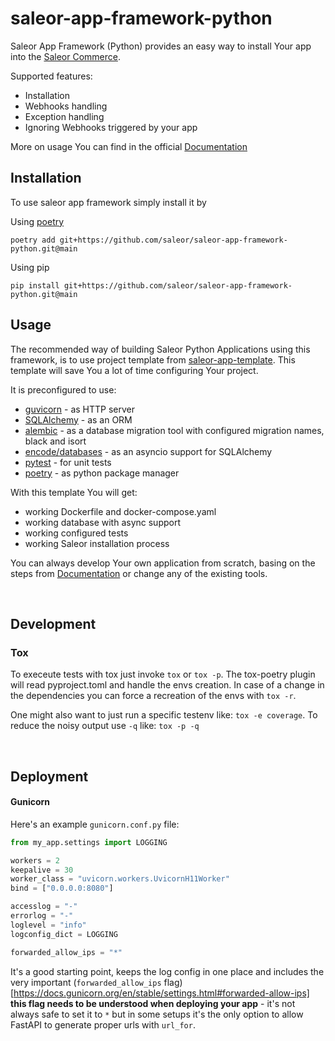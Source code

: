 # saleor-app-framework-python

Saleor App Framework (Python) provides an easy way to install Your app into the [Saleor Commerce](https://github.com/saleor/saleor).

Supported features:
- Installation
- Webhooks handling
- Exception handling
- Ignoring Webhooks triggered by your app

More on usage You can find in the official [Documentation](https://mirumee.github.io/saleor-app-framework-python/)

## Installation

To use saleor app framework simply install it by

Using [poetry](https://python-poetry.org/)
```
poetry add git+https://github.com/saleor/saleor-app-framework-python.git@main
```

Using pip
```
pip install git+https://github.com/saleor/saleor-app-framework-python.git@main 
```

## Usage

The recommended way of building Saleor Python Applications using this framework, is to use project template from [saleor-app-template](https://github.com/mirumee/saleor-app-template). This template will save You a lot of time configuring Your project.

It is preconfigured to use:
- [guvicorn](https://gunicorn.org/) - as HTTP server
- [SQLAlchemy](https://docs.sqlalchemy.org/en/14/core/) - as an ORM
- [alembic](https://alembic.sqlalchemy.org/en/latest/) - as a database migration tool with configured migration names, black and isort
- [encode/databases](https://www.encode.io/databases/) - as an asyncio support for SQLAlchemy
- [pytest](https://docs.pytest.org/en/7.1.x/) - for unit tests
- [poetry](https://python-poetry.org/) - as python package manager


With this template You will get:
- working Dockerfile and docker-compose.yaml
- working database with async support
- working configured tests
- working Saleor installation process 

You can always develop Your own application from scratch, basing on the steps from [Documentation](https://mirumee.github.io/saleor-app-framework-python/) or change any of the existing tools.

<br/>

## Development

### Tox 

To execeute tests with tox just invoke `tox` or `tox -p`. The tox-poetry plugin will read pyproject.toml and handle the envs creation. In case of a change in the dependencies you can force a recreation of the envs with `tox -r`.

One might also want to just run a specific testenv like: `tox -e coverage`.
To reduce the noisy output use `-q` like: `tox -p -q`

<br/>

## Deployment

#### Gunicorn

Here's an example `gunicorn.conf.py` file:

```python
from my_app.settings import LOGGING

workers = 2
keepalive = 30
worker_class = "uvicorn.workers.UvicornH11Worker"
bind = ["0.0.0.0:8080"]

accesslog = "-"
errorlog = "-"
loglevel = "info"
logconfig_dict = LOGGING

forwarded_allow_ips = "*"
```

It's a good starting point, keeps the log config in one place and includes the very important (`forwarded_allow_ips` flag)[https://docs.gunicorn.org/en/stable/settings.html#forwarded-allow-ips] **this flag needs to be understood when deploying your app** - it's not always safe to set it to `*` but in some setups it's the only option to allow FastAPI to generate proper urls with `url_for`.
